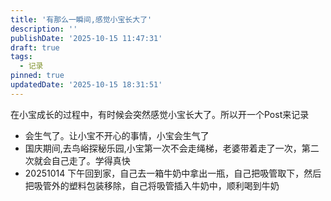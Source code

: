 ```yaml
---
title: '有那么一瞬间,感觉小宝长大了'
description: ''
publishDate: '2025-10-15 11:47:31'
draft: true
tags:
  - 记录
pinned: true
updatedDate: '2025-10-15 18:31:51'
---
```

在小宝成长的过程中，有时候会突然感觉小宝长大了。所以开一个Post来记录

- 会生气了。让小宝不开心的事情，小宝会生气了
- 国庆期间,去鸟峪探秘乐园,小宝第一次不会走绳梯，老婆带着走了一次，第二次就会自己走了。学得真快
- 20251014 下午回到家，自己去一箱牛奶中拿出一瓶，自己把吸管取下，然后把吸管外的塑料包装移除，自己将吸管插入牛奶中，顺利喝到牛奶
